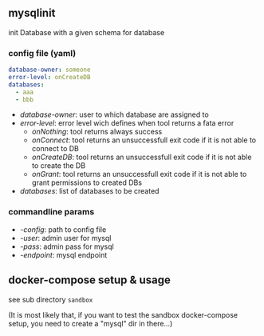 ## mysqlinit

init Database with a given schema for database

### config file (yaml)

```yaml
database-owner: someone
error-level: onCreateDB
databases:
  - aaa
  - bbb
```

- _database-owner_: user to which database are assigned to
- _error-level_: error level wich defines when tool returns a fata error
    - _onNothing_: tool returns always success
	- _onConnect_: tool returns an unsuccessfull exit code if it is not able to connect to DB
	- _onCreateDB_: tool returns an unsuccessfull exit code if it is not able to create the DB
	- _onGrant_: tool returns an unsuccessfull exit code if it is not able to grant permissions to created DBs
- _databases_: list of databases to be created

### commandline params
- _-config_: path to config file
- _-user_: admin user for mysql
- _-pass_: admin pass for mysql
- _-endpoint_: mysql endpoint

## docker-compose setup & usage

see sub directory ```sandbox```

(It is most likely that, if you want to test the sandbox docker-compose 
setup, you need to create a "mysql" dir in there...)

